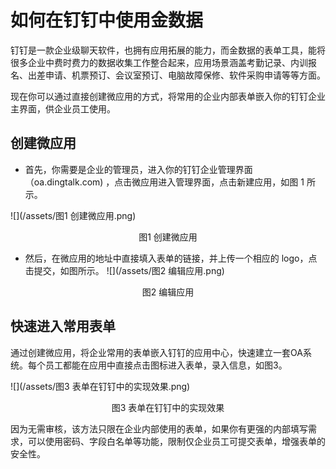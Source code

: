# 如何在钉钉中使用金数据

钉钉是一款企业级聊天软件，也拥有应用拓展的能力，而金数据的表单工具，能将很多企业中费时费力的数据收集工作整合起来，应用场景涵盖考勤记录、内训报名、出差申请、机票预订、会议室预订、电脑故障保修、软件采购申请等等方面。

现在你可以通过直接创建微应用的方式，将常用的企业内部表单嵌入你的钉钉企业主界面，供企业员工使用。

## 创建微应用

* 首先，你需要是企业的管理员，进入你的钉钉企业管理界面（oa.dingtalk.com\) ，点击微应用进入管理界面，点击新建应用，如图 1 所示。

![](/assets/图1 创建微应用.png)

<center>图1 创建微应用</center>

* 然后，在微应用的地址中直接填入表单的链接，并上传一个相应的 logo，点击提交，如图所示。
  ![](/assets/图2 编辑应用.png)
<center>图2 编辑应用</center>

## 快速进入常用表单

通过创建微应用，将企业常用的表单嵌入钉钉的应用中心，快速建立一套OA系统。每个员工都能在应用中直接点击图标进入表单，录入信息，如图3。

![](/assets/图3 表单在钉钉中的实现效果.png)

<center>图3 表单在钉钉中的实现效果</center>

因为无需审核，该方法只限在企业内部使用的表单，如果你有更强的内部填写需求，可以使用密码、字段白名单等功能，限制仅企业员工可提交表单，增强表单的安全性。